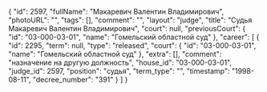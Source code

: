 {
    "id": 2597,
    "fullName": "Макаревич Валентин Владимирович",
    "photoURL": "",
    "tags": [],
    "comment": "",
    "layout": "judge",
    "title": "Судья Макаревич Валентин Владимирович",
    "court": null,
    "previousCourt": {
        "id": "03-000-03-01",
        "name": "Гомельский областной суд"
    },
    "career": [
        {
            "id": 2295,
            "term": null,
            "type": "released",
            "court": {
                "id": "03-000-03-01",
                "name": "Гомельский областной суд"
            },
            "extra": [],
            "comment": "назначение на другую должность",
            "house_id": "03-000-03-01",
            "judge_id": 2597,
            "position": "судья",
            "term_type": "",
            "timestamp": "1998-08-11",
            "decree_number": "391"
        }
    ]
}